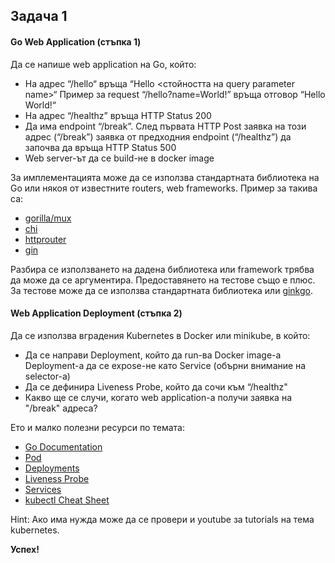 ## Задача 1

#### Go Web Application (стъпка 1)
Да се напише web application на Go, който:
- На адрес “/hello“ връща  “Hello <стойността на query parameter name>“ 
Пример за request “/hello?name=World!” връща отговор “Hello World!“
- На адрес “/healthz” връща HTTP Status 200
- Да има endpoint “/break”. След първата HTTP Post заявка на този адрес (“/break”) заявка от предходния endpoint (“/healthz”) да започва да връща HTTP Status 500
- Web server-ът да се build-не в docker image

За имплементацията може да се използва стандартната библиотека на Go или някоя от известните routers, web frameworks. Пример за такива са:
 - [gorilla/mux](https://github.com/gorilla/mux)
 - [chi](https://github.com/go-chi/chi)
 - [httprouter](https://github.com/julienschmidt/httprouter)
 - [gin](https://github.com/gin-gonic/gin)

Разбира се използването на дадена библиотека или framework трябва да може да се аргументира. Предоставянето на тестове също е плюс. За тестове може да се използва стандартната библиотека или [ginkgo](https://github.com/onsi/ginkgo).

#### Web Application Deployment (стъпка 2)
Да сe използва вградения Kubernetes в Docker или minikube, в който:
- Да се направи Deployment, който да run-ва Docker image-а
Deployment-a да се expose-не като Service (обърни внимание на selector-a)
- Да се дефинира Liveness Probe, който да сочи към “/healthz"
- Какво ще се случи, когато web application-a получи заявка на "/break" адреса?

Ето и малко полезни ресурси по темата:
 - [Go Documentation](https://go.dev/doc/)
 - [Pod](https://kubernetes.io/docs/concepts/workloads/pods/)
 - [Deployments](https://kubernetes.io/docs/concepts/workloads/controllers/deployment/)
 - [Liveness Probe](https://kubernetes.io/docs/tasks/configure-pod-container/configure-liveness-readiness-startup-probes/)
 - [Services](https://kubernetes.io/docs/concepts/services-networking/service/)
 - [kubectl Cheat Sheet](https://kubernetes.io/docs/reference/kubectl/cheatsheet/)

Hint: Ако има нужда може да се провери и youtube за tutorials на тема kubernetes.

**Успех!**